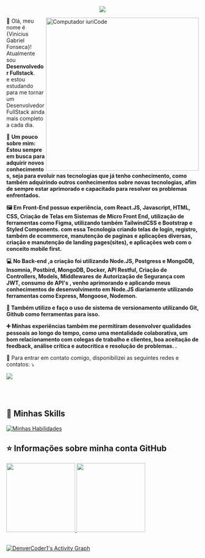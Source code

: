 <p align="center"> 
  <img src="https://profile-counter.glitch.me/viniciusfonsecapr/count.svg" />
</p>


<img src="https://raw.githubusercontent.com/MicaelliMedeiros/micaellimedeiros/master/image/computer-illustration.png" min-width="400px" max-width="400px" width="400px" align="right" alt="Computador iuriCode">

<p align="left"> 
  💜 Olá, meu nome é {Vinicius Gabriel Fonseca}! <br>
  Atualmente sou <strong>Desenvolvedor Fullstack</strong>.<br>
  e estou estudando para me tornar um Desenvolvedor FullStack ainda mais completo a cada dia.
</p>

<p align="left">
  🦄 <strong>Um pouco sobre mim: </strong>
 <strong><br>
 Estou sempre em busca para adquirir novos conhecimentos, seja para evoluir nas tecnologias que já tenho conhecimento, como também adquirindo outros conhecimentos sobre novas tecnologias, afim de sempre estar aprimorado e capacitado para resolver  os problemas enfrentados. 

🖼 Em Front-End possuo experiência, com React.JS,  Javascript, HTML, CSS, Criação de Telas em Sistemas de  Micro Front End,  utilização de ferramentas como Figma, utilizando também TailwindCSS e Bootstrap e Styled Components. com essa Tecnologia criando telas de login, registro, também de ecommerce, manutenção de paginas e aplicações diversas, criação e manutenção de landing pages(sites), e aplicações web com o conceito mobile first.

 💻 No Back-end ,a criação foi utilizando Node.JS, Postgress e MongoDB, Insomnia, Postbird, MongoDB, Docker,  API Restful, Criação de Controllers, Models, Middlewares de Autorização de Segurança com JWT, consumo de API's , venho aprimorando e aplicando meus conhecimentos de desenvolvimento em Node.JS diariamente utilizando ferramentas como Express, Mongoose, Nodemon.

📑 Também utilizo e faço o uso de sistema de versionamento  utilizando Git, Github como ferramentas para isso. 

➕ Minhas experiências também me permitiram desenvolver qualidades pessoais ao longo do tempo, como uma mentalidade colaborativa, um bom relacionamento com colegas de trabalho e clientes, boa aceitação de feedback, análise crítica  e autocritica e resolução de problemas.
  .</strong>
</p>



<p align="left">
  💌 Para entrar em contato comigo, disponibilizei as seguintes redes e contatos: ⤵️
</p>

<p align="left">
  <a href="https://www.linkedin.com/in/viniciusfonsecapr/" alt="Linkedin">
  <img src="https://img.shields.io/badge/-Linkedin-0e76a8?style=flat-square&logo=Linkedin&logoColor=white&link=" width={800}/></a>

</p>  

<br><br>

  ## 🚀 Minhas Skills <br>
 
 [![Minhas Habilidades](https://skillicons.dev/icons?i=react,js,html,css,tailwind,styledcomponents,express,nodejs,mongodb,postgres,docker,git,github,gitlab,netlify,linux)](https://skillicons.dev)
 
 
  ## ⭐ Informações sobre minha conta GitHub
   
 <div>
  <a href="https://github.com/viniciusfonsecapr">
  <img height="180em" src="https://github-readme-stats.vercel.app/api?username=viniciusfonsecapr&show_icons=true&theme=tokyonight&include_all_commits=true&count_private=true"/>
  <img height="180em" src="https://github-readme-stats.vercel.app/api/top-langs/?username=viniciusfonsecapr&layout=compact&langs_count=7&theme=tokyonight"/>
</div><br>
 
<a href="https://github.com/ashutosh00710/github-readme-activity-graph"><img alt="DenverCoder1's Activity Graph" src="https://activity-graph.herokuapp.com/graph?username=viniciusfonsecapr&bg_color=1F222E&color=F8D866&line=F85D7F&point=FFFFFF&hide_border=true" /></a>
  
